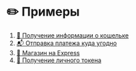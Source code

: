 # ✏️ Примеры

1. [💁 Получение информации о кошельке](1-info.ts)
2. [📬 Отправка платежа куда угодно](2-sending-payment.ts)
3. [💸 Магазин на Express](3-gachi-shop.js)
4. [🔐 Получение личного токена](4-get-token.js)
